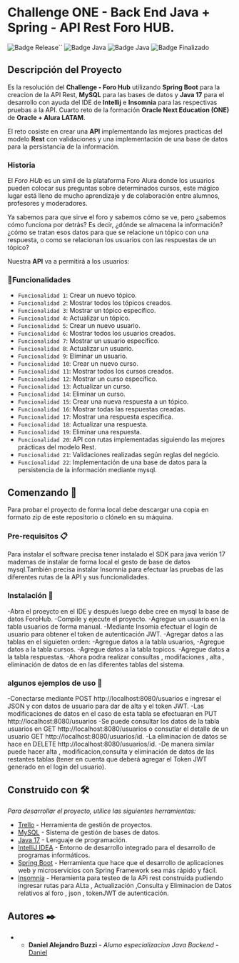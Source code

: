 # Challenge ONE - Back End Java + Spring - API Rest Foro HUB.

![Badge Release](https://img.shields.io/badge/Release%20Date:-Julio-blue)``
![Badge Java](https://img.shields.io/badge/Java:-17-blue)
![Badge Java](https://img.shields.io/badge/Spring%20Boot:-3.5.3-blue)
![Badge Finalizado](https://img.shields.io/badge/Status:-Finalzado-blue)

## Descripción del Proyecto

Es la resolución del **Challenge - Foro Hub** utilizando **Spring Boot** para la creacion de la API Rest, **MySQL** para las bases de datos y **Java 17** para el desarrollo con ayuda del IDE de **Intellij** e **Insomnia** para las respectivas pruebas a la API. Cuarto reto de la formación **Oracle Next Education (ONE)** de **Oracle + Alura LATAM**.

El reto cosiste en crear una **API** implementando las mejores practicas del modelo **Rest** con validaciones y una implementación de una base de datos para la persistancia de la información.

### Historia

El _Foro HUb_ es un simil  de la plataforma Foro Alura donde los usuarios pueden colocar sus preguntas sobre determinados cursos, este mágico lugar está lleno de mucho aprendizaje y de colaboración entre alumnos, profesores y moderadores.

Ya sabemos para que sirve el foro y sabemos cómo se ve, pero ¿sabemos cómo funciona por detrás? Es decir, ¿dónde se almacena la información? ¿cómo se tratan esos datos para que se relacione un tópico con una respuesta, o como se relacionan los usuarios con las respuestas de un tópico?


Nuestra **API** va a permitirá a los usuarios:

### :hammer:Funcionalidades

- `Funcionalidad 1`: Crear un nuevo tópico.
- `Funcionalidad 2`: Mostrar todos los tópicos creados.
- `Funcionalidad 3`: Mostrar un tópico específico.
- `Funcionalidad 4`: Actualizar un tópico.
- `Funcionalidad 5`: Crear un nuevo usuario.
- `Funcionalidad 6`: Mostrar todos los usuarios creados.
- `Funcionalidad 7`: Mostrar un usuario específico.
- `Funcionalidad 8`: Actualizar un usuario.
- `Funcionalidad 9`: Eliminar un usuario.
- `Funcionalidad 10`: Crear un nuevo curso.
- `Funcionalidad 11`: Mostrar todos los cursos creados.
- `Funcionalidad 12`: Mostrar un curso específico.
- `Funcionalidad 13`: Actualizar un curso.
- `Funcionalidad 14`: Eliminar un curso.
- `Funcionalidad 15`: Crear una nueva respuesta a un tópico.
- `Funcionalidad 16`: Mostrar todas las respuestas creadas.
- `Funcionalidad 17`: Mostrar una respuesta específica.
- `Funcionalidad 18`: Actualizar una respuesta.
- `Funcionalidad 19`: Eliminar  una respuesta.
- `Funcionalidad 20`: API con rutas implementadas siguiendo las mejores prácticas del modelo Rest.
- `Funcionalidad 21`: Validaciones realizadas según reglas del negócio.
- `Funcionalidad 22`: Implementación de una base de datos para la persistencia de la información mediante mysql.

## Comenzando 🚀

Para probar el proyecto de forma local debe descargar una copia en formato zip de este repositorio o clónelo en su máquina. 


### Pre-requisitos 📋

Para instalar el software precisa tener instalado el SDK para java verión 17 mademas de instalar de forma local el gesto de  base de datos mysql.También precisa instalar Insomnia para efectuar las pruebas de las diferentes rutas de la API y sus funcionalidades.



### Instalación 🔧

-Abra el proeycto en el IDE  y después luego debe cree en mysql la base de datos ForoHub.
-Compile y ejecute el proyecto.
-Agregue un usuario en la tabla usuarios de forma manual.
-Mediante Insomia efectuar el login de usuario para obtener el token de autenticación JWT.
-Agregar datos a las tablas en el siguieten orden:
-Agregue datos a la tabla usuarios,
-Agregue datos a la tabla cursos.
-Agregue datos a la tabla topicos.
-Agregue datos a la tabla respuestas.
-Ahora podra realizar consultas , modifaciones , alta , eliminación de datos de en las diferentes tablas del sistema.



### algunos ejemplos de uso 🔧

-Conectarse mediante POST http://localhost:8080/usuarios e ingresar el JSON y  con datos de usuario para dar de alta y el token JWT.
-Las modificaciones de datos en el caso de esta tabla se efectuaran en PUT http://localhost:8080/usuarios
-Se puede consultar los datos de la tabla usuarios en GET http://localhost:8080/usuarios o consutlar el detalle de un usuario GET 
 http://localhost:8080/usuarios/id.
-La eliminacion de datos se hace en DELETE http://localhost:8080/usuarios/id.
-De manera similar puede hacer alta , modificacion,consulta y eliminación de datos de las restantes tablas (tener en cuenta que deberá agregar el Token JWT generado en el login del usuario).


## Construido con 🛠️

_Para desarrollar el proyecto, utilice las siguientes herramientas:_

* [Trello](https://trello.com/es) - Herramienta de gestión de proyectos.
* [MySQL](https://www.mysql.com/) - Sistema de gestión de bases de datos.
* [Java 17](https://www.oracle.com/java/) - Lenguaje de programación.
* [IntelliJ IDEA](https://www.jetbrains.com/idea/) - Entorno de desarrollo integrado para el desarrollo de programas informáticos.
* [Spring Boot](https://start.spring.io/) - Herramienta que hace que el desarrollo de aplicaciones web y microservicios con Spring Framework sea más rápido y fácil.
* [Insomnia](https://insomnia.rest/download) - Heramienta para testeo de la APi rest construida pudiendo ingresar rutas para ALta , Actualización ,Consulta y Eliminacion de Datos relativos al foro , json , tokenJWT de autenticación. 
## Autores ✒️
* * **Daniel Alejandro Buzzi** - *Alumo especializacion Java Backend* - [Daniel](https://www.linkedin.com/in/daniel/)
